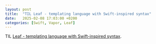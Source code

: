 ```yaml
---
layout: post
title:  "TIL Leaf - templating language with Swift-inspired syntax"
date:   2025-02-08 17:03:00 +0200
categories: [Swift, Vapor, Leaf]
---
```

TIL [Leaf - templating language with Swift-inspired syntax](https://docs.vapor.codes/leaf/getting-started/).
